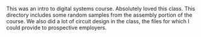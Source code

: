 This was an intro to digital systems course. Absolutely loved this class. This directory includes some random samples from the assembly portion of the course. We also did a lot of circuit design in the class, the files for which I could provide to prospective employers.